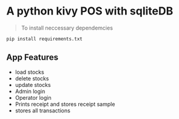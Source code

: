 # A python kivy POS with sqliteDB

> To install neccessary dependemcies

```
pip install requirements.txt
```


## App Features
* load stocks
* delete stocks
* update stocks
* Admin login
* Operator login
* Prints receipt and stores receipt sample
* stores all transactions
